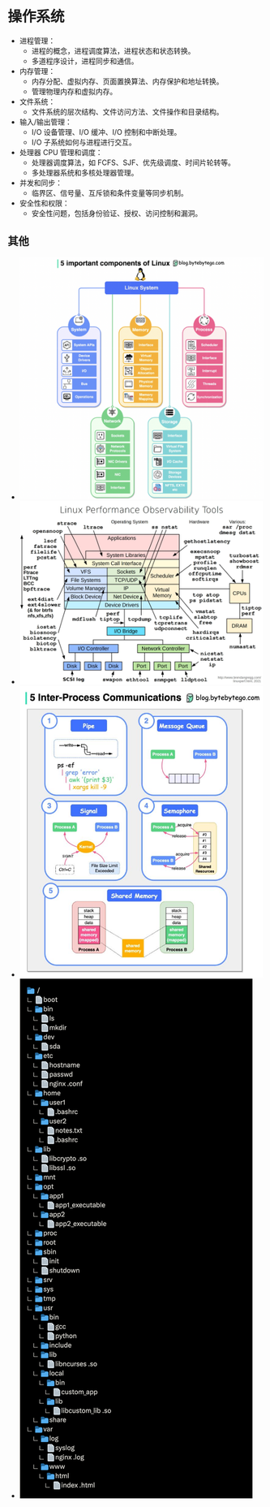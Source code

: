 # 操作系统
* 进程管理：
  * 进程的概念，进程调度算法，进程状态和状态转换。
  * 多道程序设计，进程同步和通信。
* 内存管理：
  * 内存分配、虚拟内存、页面置换算法、内存保护和地址转换。
  * 管理物理内存和虚拟内存。
* 文件系统：
  * 文件系统的层次结构、文件访问方法、文件操作和目录结构。
* 输入/输出管理：
  * I/O 设备管理、I/O 缓冲、I/O 控制和中断处理。
  * I/O 子系统如何与进程进行交互。
* 处理器 CPU 管理和调度：
  * 处理器调度算法，如 FCFS、SJF、优先级调度、时间片轮转等。
  * 多处理器系统和多核处理器管理。
* 并发和同步：
  * 临界区、信号量、互斥锁和条件变量等同步机制。
* 安全性和权限：
  * 安全性问题，包括身份验证、授权、访问控制和漏洞。

## 其他
- ![](./linux-components.png)
- ![](./linux-performance-obser-tools.jpeg)
- ![](./inter-process-communication.jpeg)
- ![](./linux-files.png)

